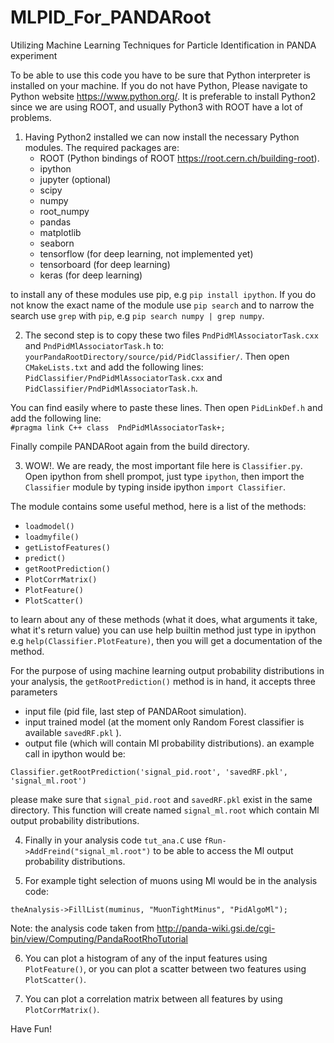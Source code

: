 # MLPID_For_PANDARoot
Utilizing Machine Learning Techniques for Particle Identification in PANDA experiment

To be able to use this code you have to be sure that Python interpreter is installed on your machine. If you do not have Python,
Please navigate to Python website https://www.python.org/. It is preferable to install Python2 since we are using ROOT, and usually 
Python3 with ROOT have a lot of problems.

1. Having Python2 installed we can now install the necessary Python modules. The required packages are:
   * ROOT (Python bindings of ROOT  https://root.cern.ch/building-root).
   * ipython
   * jupyter (optional)
   * scipy
   * numpy
   * root_numpy
   * pandas
   * matplotlib
   * seaborn
   * tensorflow (for deep learning, not implemented yet)
   * tensorboard (for deep learning)
   * keras (for deep learning)

to install any of these modules use pip, e.g `pip install ipython`. If you do not know the exact name of the module use `pip search`
and to narrow the search use `grep` with `pip`, e.g `pip search numpy | grep numpy`.

2. The second step is to copy these two files `PndPidMlAssociatorTask.cxx` and `PndPidMlAssociatorTask.h` to:  
`yourPandaRootDirectory/source/pid/PidClassifier/`. Then open `CMakeLists.txt` and add the following lines:   
`PidClassifier/PndPidMlAssociatorTask.cxx`   and   `PidClassifier/PndPidMlAssociatorTask.h`.

You can find easily where to paste these lines. Then open `PidLinkDef.h` and add the following line:  
`#pragma link C++ class  PndPidMlAssociatorTask+;`

Finally compile PANDARoot again from the build directory.

3. WOW!. We are ready, the most important file here is `Classifier.py`. Open ipython from shell prompot, just type `ipython`,
then import the `Classifier` module by typing inside ipython `import Classifier`.

The module contains some useful method, here is a list of the methods:
* `loadmodel()`
* `loadmyfile()`
* `getListofFeatures()`
* `predict()`
* `getRootPrediction()`
* `PlotCorrMatrix()`
* `PlotFeature()`
* `PlotScatter()`

to learn about any of these methods (what it does, what arguments it take, what it's return value) you can use help builtin method
just type in ipython e.g `help(Classifier.PlotFeature)`, then you will get a documentation of the method. 

For the purpose of using machine learning output probability distributions in your analysis, the `getRootPrediction()` method is
in hand, it accepts three parameters 
* input file (pid file, last step of PANDARoot simulation).
* input trained model (at the moment only Random Forest classifier is available `savedRF.pkl` ).
* output file (which will contain Ml probability distributions).
an example call in ipython would be:

`Classifier.getRootPrediction('signal_pid.root', 'savedRF.pkl', 'signal_ml.root')`

please make sure that `signal_pid.root` and `savedRF.pkl` exist in the same directory. This function will create named 
`signal_ml.root` which contain Ml output probability distributions.

4. Finally in your analysis code `tut_ana.C` use `fRun->AddFreind("signal_ml.root")` to be able to access the Ml output probability 
distributions.

5. For example tight selection of muons using Ml would be in the analysis code:

`theAnalysis->FillList(muminus, "MuonTightMinus", "PidAlgoMl");`

Note: the analysis code taken from http://panda-wiki.gsi.de/cgi-bin/view/Computing/PandaRootRhoTutorial

6. You can plot a histogram of any of the input features using `PlotFeature()`, or you can plot a scatter between two 
features using `PlotScatter()`.

7. You can plot a correlation matrix between all features by using `PlotCorrMatrix()`.

Have Fun!

